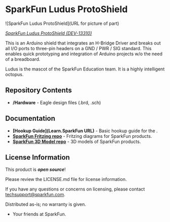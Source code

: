 SparkFun Ludus ProtoShield
===========================

![SparkFun Ludus ProtoShield](URL for picture of part)

[*SparkFun Ludus ProtoShield (DEV-13310)*](https://www.sparkfun.com/products/13310)

This is an Arduino shield that integrates an H-Bridge Driver and breaks out 
all I/O ports to three-pin headers on a GND / PWR / SIG standard. This enables quick
prototyping and integration of Arduino projects w/o the need of a breadboard.

Ludus is the mascot of the SparkFun Education team. It is a highly intelligent octopus.


Repository Contents
-------------------

* **/Hardware** - Eagle design files (.brd, .sch)

Documentation
--------------
* **[Hookup Guide](Learn.SparkFun URL)** - Basic hookup guide for the <PRODUCT NAME>.
* **[SparkFun Fritzing repo](https://github.com/sparkfun/Fritzing_Parts)** - Fritzing diagrams for SparkFun products.
* **[SparkFun 3D Model repo](https://github.com/sparkfun/3D_Models)** - 3D models of SparkFun products. 

License Information
-------------------

This product is _**open source**_! 

Please review the LICENSE.md file for license information. 

If you have any questions or concerns on licensing, please contact techsupport@sparkfun.com.

Distributed as-is; no warranty is given.

- Your friends at SparkFun.
